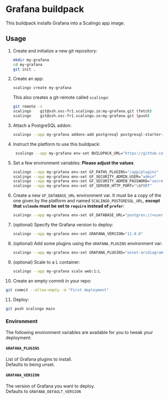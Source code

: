 # Grafana buildpack

This buildpack installs Grafana into a Scalingo app image.

## Usage

1. Create and initialize a new git repository:

   ```bash
   mkdir my-grafana
   cd my-grafana
   git init .
   ```

2. Create an app:

   ```bash
   scalingo create my-grafana
   ```

   This also creates a git-remote called `scalingo`:

   ```bash
   git remote -v
   scalingo    git@ssh.osc-fr1.scalingo.io:my-grafana.git (fetch)
   scalingo    git@ssh.osc-fr1.scalingo.io:my-grafana.git (push)
   ```

3. Attach a PostgreSQL addon:

   ```bash
   scalingo --app my-grafana addons-add postgresql postgresql-starter-512
   ```

4. Instruct the platform to use this buildpack:

   ```bash
    scalingo --app my-grafana env-set BUILDPACK_URL="https://github.com/Scalingo/grafana-buildpack"
    ```

5. Set a few environment variables: **Please adjust the values**

   ```bash
   scalingo --app my-grafana env-set GF_PATHS_PLUGINS="/app/plugins"
   scalingo --app my-grafana env-set GF_SECURITY_ADMIN_USER="admin"
   scalingo --app my-grafana env-set GF_SECURITY_ADMIN_PASSWORD="secret"
   scalingo --app my-grafana env-set GF_SERVER_HTTP_PORT="\$PORT"
   ```

6. Create a new `GF_DATABASE_URL` environment var. It must be a copy of the one
   given by the platform and named `SCALINGO_POSTGRESQL_URL`, **except that
   `sslmode` must be set to `require` instead of `prefer`**:

   ```bash
   scalingo --app my-grafana env-set GF_DATABASE_URL="postgres://<username>:<password>@<db_url>:<db_port>/<database>?sslmode=require
   ```

7. (optional) Specify the Grafana version to deploy:

   ```bash
   scalingo --app my-grafana env-set GRAFANA_VERSION="11.0.0"
   ```

8. (optional) Add some plugins using the `GRAFANA_PLUGINS` environment var:

   ```bash
   scalingo --app my-grafana env-set GRAFANA_PLUGINS="esnet-arcdiagram-panel"
   ```

9. (optional) Scale to a L container:

   ```bash
   scalingo --app my-grafana scale web:1:L
   ```

10. Create an empty commit in your repo:

   ```bash
   git commit --allow-empty -m "First deployment"
   ```

11. Deploy:

   ```bash
   git push scalingo main
   ```

### Environment

The following environment variables are available for you to tweak your
deployment:

#### `GRAFANA_PLUGINS`

List of Grafana plugins to install.\
Defaults to being unset.

#### `GRAFANA_VERSION`

The version of Grafana you want to deploy.\
Defaults to `GRAFANA_DEFAULT_VERSION`
